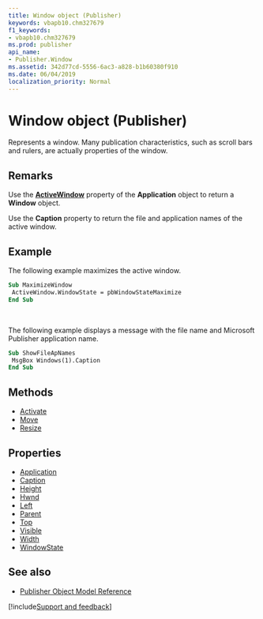 ```yaml
---
title: Window object (Publisher)
keywords: vbapb10.chm327679
f1_keywords:
- vbapb10.chm327679
ms.prod: publisher
api_name:
- Publisher.Window
ms.assetid: 342d77cd-5556-6ac3-a828-b1b60380f910
ms.date: 06/04/2019
localization_priority: Normal
---
```



# Window object (Publisher)

Represents a window. Many publication characteristics, such as scroll bars and rulers, are actually properties of the window.
 
## Remarks

Use the **[ActiveWindow](Publisher.Application.ActiveWindow.md)** property of the **Application** object to return a **Window** object.

Use the **Caption** property to return the file and application names of the active window. 

## Example

The following example maximizes the active window.

```vb
Sub MaximizeWindow 
 ActiveWindow.WindowState = pbWindowStateMaximize 
End Sub
```

<br/>

The following example displays a message with the file name and Microsoft Publisher application name.

```vb
Sub ShowFileApNames 
 MsgBox Windows(1).Caption 
End Sub
```

## Methods

- [Activate](Publisher.Window.Activate.md)
- [Move](Publisher.Window.Move.md)
- [Resize](Publisher.Window.Resize.md)

## Properties

- [Application](Publisher.Window.Application.md)
- [Caption](Publisher.Window.Caption.md)
- [Height](Publisher.Window.Height.md)
- [Hwnd](Publisher.Window.Hwnd.md)
- [Left](Publisher.Window.Left.md)
- [Parent](Publisher.Window.Parent.md)
- [Top](Publisher.Window.Top.md)
- [Visible](Publisher.Window.Visible.md)
- [Width](Publisher.Window.Width.md)
- [WindowState](Publisher.Window.WindowState.md)

## See also

- [Publisher Object Model Reference](overview/publisher/object-model.md)



[!include[Support and feedback](~/includes/feedback-boilerplate.md)]